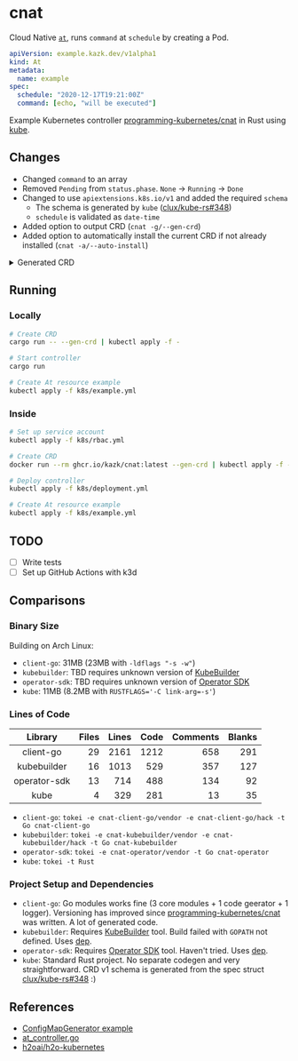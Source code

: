 # cnat

Cloud Native [`at`], runs `command` at `schedule` by creating a Pod.

```yaml
apiVersion: example.kazk.dev/v1alpha1
kind: At
metadata:
  name: example
spec:
  schedule: "2020-12-17T19:21:00Z"
  command: [echo, "will be executed"]
```

Example Kubernetes controller [programming-kubernetes/cnat] in Rust using [kube].

## Changes

- Changed `command` to an array
- Removed `Pending` from `status.phase`. `None` -> `Running` -> `Done`
- Changed to use `apiextensions.k8s.io/v1` and added the required `schema`
  - The schema is generated by `kube` ([clux/kube-rs#348])
  - `schedule` is validated as `date-time`
- Added option to output CRD (`cnat -g/--gen-crd`)
- Added option to automatically install the current CRD if not already installed (`cnat -a/--auto-install`)

<details>
<summary>Generated CRD</summary>

```yaml
apiVersion: apiextensions.k8s.io/v1
kind: CustomResourceDefinition
metadata:
  name: ats.example.kazk.dev
spec:
  group: example.kazk.dev
  names:
    kind: At
    plural: ats
    shortNames: []
    singular: at
  scope: Namespaced
  versions:
    - additionalPrinterColumns: []
      name: v1alpha1
      schema:
        openAPIV3Schema:
          description: "Auto-generated derived type for AtSpec via `CustomResource`"
          properties:
            spec:
              description: Spec for custom resource At.
              properties:
                command:
                  items:
                    type: string
                  type: array
                schedule:
                  format: date-time
                  type: string
              required:
                - command
                - schedule
              type: object
            status:
              description: Status for custom resource At.
              nullable: true
              properties:
                phase:
                  description: Describes the status of the scheduled command.
                  enum:
                    - Running
                    - Done
                  type: string
              required:
                - phase
              type: object
          required:
            - spec
          title: At
          type: object
      served: true
      storage: true
      subresources:
        status: {}
```

</details>

## Running

### Locally

```bash
# Create CRD
cargo run -- --gen-crd | kubectl apply -f -

# Start controller
cargo run

# Create At resource example
kubectl apply -f k8s/example.yml
```

### Inside

```bash
# Set up service account
kubectl apply -f k8s/rbac.yml

# Create CRD
docker run --rm ghcr.io/kazk/cnat:latest --gen-crd | kubectl apply -f -

# Deploy controller
kubectl apply -f k8s/deployment.yml

# Create At resource example
kubectl apply -f k8s/example.yml
```

## TODO

- [ ] Write tests
- [ ] Set up GitHub Actions with k3d

## Comparisons

### Binary Size

Building on Arch Linux:

- `client-go`: 31MB (23MB with `-ldflags "-s -w"`)
- `kubebuilder`: TBD requires unknown version of [KubeBuilder]
- `operator-sdk`: TBD requires unknown version of [Operator SDK]
- `kube`: 11MB (8.2MB with `RUSTFLAGS='-C link-arg=-s'`)

### Lines of Code

|   Library     |  Files   |  Lines  |   Code  |  Comments |  Blanks |
| :-----------: | -------: | ------: | ------: | --------: | ------: | 
| client-go     |    29    |   2161  |   1212  |       658 |     291 |
| kubebuilder   |    16    |   1013  |    529  |       357 |     127 |
| operator-sdk  |    13    |    714  |    488  |       134 |      92 |
| kube          |     4    |    329  |    281  |        13 |      35 |


- `client-go`: `tokei -e cnat-client-go/vendor -e cnat-client-go/hack -t Go cnat-client-go`
- `kubebuilder`: `tokei -e cnat-kubebuilder/vendor -e cnat-kubebuilder/hack -t Go cnat-kubebuilder`
- `operator-sdk`: `tokei -e cnat-operator/vendor -t Go cnat-operator`
- `kube`: `tokei -t Rust`

### Project Setup and Dependencies

- `client-go`: Go modules works fine (3 core modules + 1 code geerator + 1 logger). Versioning has improved since [programming-kubernetes/cnat] was written. A lot of generated code.
- `kubebuilder`: Requires [KubeBuilder] tool. Build failed with `GOPATH` not defined. Uses [dep].
- `operator-sdk`: Requires [Operator SDK] tool. Haven't tried. Uses [dep].
- `kube`: Standard Rust project. No separate codegen and very straightforward. CRD v1 schema is generated from the spec struct [clux/kube-rs#348] :)

## References

- [ConfigMapGenerator example](https://github.com/clux/kube-rs/blob/f49fcc4b64ca53091efe15f570e38c6ab3789567/examples/configmapgen_controller.rs)
- [at_controller.go](https://github.com/programming-kubernetes/cnat/blob/27f8ddba657b803ffb10501a28e003d0febd6387/cnat-kubebuilder/pkg/controller/at/at_controller.go)
- [h2oai/h2o-kubernetes](https://github.com/h2oai/h2o-kubernetes)


[`at`]: https://en.wikipedia.org/wiki/At_(command)
[programming-kubernetes/cnat]: https://github.com/programming-kubernetes/cnat
[KubeBuilder]: https://book.kubebuilder.io/quick-start.html
[Operator SDK]: https://github.com/operator-framework/operator-sdk
[kube]: https://github.com/clux/kube-rs
[clux/kube-rs#348]: https://github.com/clux/kube-rs/pull/348
[dep]: https://github.com/golang/dep
